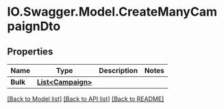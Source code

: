 # IO.Swagger.Model.CreateManyCampaignDto
## Properties

Name | Type | Description | Notes
------------ | ------------- | ------------- | -------------
**Bulk** | [**List&lt;Campaign&gt;**](Campaign.md) |  | 

[[Back to Model list]](../README.md#documentation-for-models) [[Back to API list]](../README.md#documentation-for-api-endpoints) [[Back to README]](../README.md)

